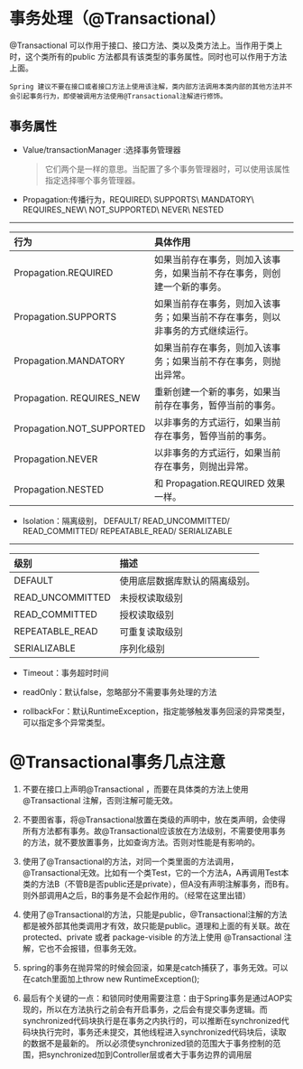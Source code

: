 # 事务处理（@Transactional）
@Transactional 可以作用于接口、接口方法、类以及类方法上。当作用于类上时，这个类所有的public 方法都具有该类型的事务属性。同时也可以作用于方法上面。

`Spring 建议不要在接口或者接口方法上使用该注解，类内部方法调用本类内部的其他方法并不会引起事务行为，即使被调用方法使用@Transactional注解进行修饰。`
## 事务属性
- Value/transactionManager :选择事务管理器
  >它们两个是一样的意思。当配置了多个事务管理器时，可以使用该属性指定选择哪个事务管理器。

- Propagation:传播行为，REQUIRED\ SUPPORTS\ MANDATORY\ REQUIRES_NEW\ NOT_SUPPORTED\ NEVER\ NESTED
 --- 
行为|具体作用
:--|:--
Propagation.REQUIRED|如果当前存在事务，则加入该事务，如果当前不存在事务，则创建一个新的事务。
Propagation.SUPPORTS|如果当前存在事务，则加入该事务；如果当前不存在事务，则以非事务的方式继续运行。
Propagation.MANDATORY|如果当前存在事务，则加入该事务；如果当前不存在事务，则抛出异常。
Propagation. REQUIRES_NEW|重新创建一个新的事务，如果当前存在事务，暂停当前的事务。
Propagation.NOT_SUPPORTED|以非事务的方式运行，如果当前存在事务，暂停当前的事务。
Propagation.NEVER|以非事务的方式运行，如果当前存在事务，则抛出异常。
Propagation.NESTED|和 Propagation.REQUIRED 效果一样。

- Isolation：隔离级别， DEFAULT/ READ_UNCOMMITTED/ READ_COMMITTED/ REPEATABLE_READ/ SERIALIZABLE
---
级别|描述
:--|:--
DEFAULT|使用底层数据库默认的隔离级别。
READ_UNCOMMITTED| 未授权读取级别
READ_COMMITTED| 授权读取级别
REPEATABLE_READ| 可重复读取级别
SERIALIZABLE|序列化级别


- Timeout：事务超时时间

- readOnly：默认false，忽略部分不需要事务处理的方法

- rollbackFor：默认RuntimeException，指定能够触发事务回滚的异常类型，可以指定多个异常类型。

# @Transactional事务几点注意

1. 不要在接口上声明@Transactional ，而要在具体类的方法上使用 @Transactional 注解，否则注解可能无效。

2. 不要图省事，将@Transactional放置在类级的声明中，放在类声明，会使得所有方法都有事务。故@Transactional应该放在方法级别，不需要使用事务的方法，就不要放置事务，比如查询方法。否则对性能是有影响的。

3. 使用了@Transactional的方法，对同一个类里面的方法调用， @Transactional无效。比如有一个类Test，它的一个方法A，A再调用Test本类的方法B（不管B是否public还是private），但A没有声明注解事务，而B有。则外部调用A之后，B的事务是不会起作用的。（经常在这里出错）

4. 使用了@Transactional的方法，只能是public，@Transactional注解的方法都是被外部其他类调用才有效，故只能是public。道理和上面的有关联。故在 protected、private 或者 package-visible 的方法上使用 @Transactional 注解，它也不会报错，但事务无效。

5. spring的事务在抛异常的时候会回滚，如果是catch捕获了，事务无效。可以在catch里面加上throw new RuntimeException();

6. 最后有个关键的一点：和锁同时使用需要注意：由于Spring事务是通过AOP实现的，所以在方法执行之前会有开启事务，之后会有提交事务逻辑。而synchronized代码块执行是在事务之内执行的，可以推断在synchronized代码块执行完时，事务还未提交，其他线程进入synchronized代码块后，读取的数据不是最新的。
所以必须使synchronized锁的范围大于事务控制的范围，把synchronized加到Controller层或者大于事务边界的调用层






